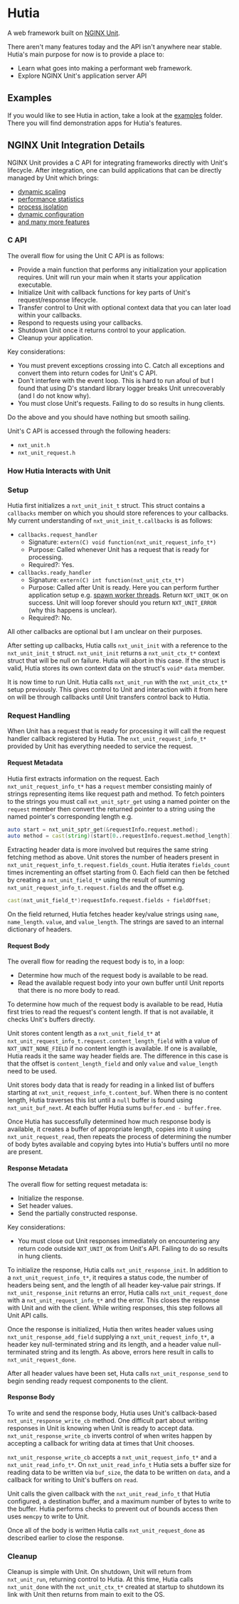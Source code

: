 # Hutia  
A web framework built on [NGINX Unit](https://unit.nginx.org).

There aren't many features today and the API isn't anywhere near stable. Hutia's main purpose for now is to provide a place to:  
- Learn what goes into making a performant web framework.
- Explore NGINX Unit's application server API

## Examples
If you would like to see Hutia in action, take a look at the [examples](examples) folder. There you will find demonstration apps for Hutia's features.

## NGINX Unit Integration Details  
NGINX Unit provides a C API for integrating frameworks directly with Unit's lifecycle. After integration, one can build applications that can be directly managed by Unit which brings:
- [dynamic scaling](https://unit.nginx.org/configuration/#application-processes)
- [performance statistics](https://unit.nginx.org/statusapi/#configuration-stats)
- [process isolation](https://unit.nginx.org/configuration/#configuration-proc-mgmt-isolation)
- [dynamic configuration](https://unit.nginx.org/controlapi/#configuration-api)
- [and many more features](https://unit.nginx.org/keyfeatures/#)

### C API
The overall flow for using the Unit C API is as follows:
- Provide a main function that performs any initialization your application requires. Unit will run your main when it starts your application executable.
- Initialize Unit with callback functions for key parts of Unit's request/response lifecycle.
- Transfer control to Unit with optional context data that you can later load within your callbacks.
- Respond to requests using your callbacks.
- Shutdown Unit once it returns control to your application.
- Cleanup your application.

Key considerations:
- You must prevent exceptions crossing into C. Catch all exceptions and convert them into return codes for Unit's C API.
- Don't interfere with the event loop. This is hard to run afoul of but I found that using D's standard library logger breaks Unit unrecoverably (and I do not know why).
- You must close Unit's requests. Failing to do so results in hung clients.

Do the above and you should have nothing but smooth sailing.

Unit's C API is accessed through the following headers:
- `nxt_unit.h`
- `nxt_unit_request.h`

### How Hutia Interacts with Unit
### Setup
Hutia first initializes a `nxt_unit_init_t` struct. This struct contains a `callbacks` member on which you should store references to your callbacks. My current understanding of `nxt_unit_init_t.callbacks` is as follows:
- `callbacks.request_handler`
    - Signature: `extern(C) void function(nxt_unit_request_info_t*)` 
    - Purpose: Called whenever Unit has a request that is ready for processing.
    - Required?: Yes.
- `callbacks.ready_handler`
    - Signature: `extern(C) int function(nxt_unit_ctx_t*)`
    - Purpose: Called after Unit is ready. Here you can perform further application setup e.g. [spawn worker threads](https://github.com/nginx/unit/blob/cc2a1cc3651593fbc5ede99ceab8161c364998f3/src/test/nxt_unit_app_test.c#L110). Return `NXT_UNIT_OK` on success. Unit will loop forever should you return `NXT_UNIT_ERROR` (why this happens is unclear).
    - Required?: No.

All other callbacks are optional but I am unclear on their purposes.

After setting up callbacks, Hutia calls `nxt_unit_init` with a reference to the `nxt_unit_init_t` struct. `nxt_unit_init` returns a `nxt_unit_ctx_t*` context struct that will be null on failure. Hutia will abort in this case. If the struct is valid, Hutia stores its own context data on the struct's `void*` `data` member.

It is now time to run Unit. Hutia calls `nxt_unit_run` with the `nxt_unit_ctx_t*` setup previously. This gives control to Unit and interaction with it from here on will be through callbacks until Unit transfers control back to Hutia.

### Request Handling
When Unit has a request that is ready for processing it will call the request handler callback registered by Hutia. The `nxt_unit_request_info_t*` provided by Unit has everything needed to service the request.

#### Request Metadata  
Hutia first extracts information on the request. Each `nxt_unit_request_info_t*` has a `request` member consisting mainly of strings representing items like request path and method. To fetch pointers to the strings you must call `nxt_unit_sptr_get` using a named pointer on the `request` member then convert the returned pointer to a string using the named pointer's corresponding length e.g. 
```D
auto start = nxt_unit_sptr_get(&requestInfo.request.method); 
auto method = cast(string)(start[0..requestInfo.request.method_length]);
```

Extracting header data is more involved but requires the same string fetching method as above. Unit stores the number of headers present in `nxt_unit_request_info_t.request.fields_count`. Hutia iterates `fields_count` times incrementing an offset starting from 0. Each field can then be fetched by creating a `nxt_unit_field_t*` using the result of summing `nxt_unit_request_info_t.request.fields` and the offset e.g.
```D
cast(nxt_unit_field_t*)requestInfo.request.fields + fieldOffset;
```

On the field returned, Hutia fetches header key/value strings using `name`, `name_length`. `value`, and `value_length`. The strings are saved to an internal dictionary of headers.

#### Request Body  
The overall flow for reading the request body is to, in a loop:
- Determine how much of the request body is available to be read.
- Read the available request body into your own buffer until Unit reports that there is no more body to read.

To determine how much of the request body is available to be read, Hutia first tries to read the request's content length. If that is not available, it checks Unit's buffers directly. 

Unit stores content length as a `nxt_unit_field_t*` at `nxt_unit_request_info_t.request.content_length_field` with a value of `NXT_UNIT_NONE_FIELD` if no content length is available. If one is available, Hutia reads it the same way header fields are. The difference in this case is that the offset is `content_length_field` and only `value` and `value_length` need to be used.

Unit stores body data that is ready for reading in a linked list of buffers starting at `nxt_unit_request_info_t.content_buf`. When there is no content length, Hutia traverses this list until a `null` buffer is found using `nxt_unit_buf_next`. At each buffer Hutia sums `buffer.end - buffer.free`. 

Once Hutia has successfully determined how much response body is available, it creates a buffer of appropriate length, copies into it using `nxt_unit_request_read`, then repeats the process of determining the number of body bytes available and copying bytes into Hutia's buffers until no more are present.

#### Response Metadata  
The overall flow for setting request metadata is:
- Initialize the response.
- Set header values.
- Send the partially constructed response.

Key considerations:
- You must close out Unit responses immediately on encountering any return code outside `NXT_UNIT_OK` from Unit's API. Failing to do so results in hung clients. 

To initialize the response, Hutia calls `nxt_unit_response_init`. In addition to a `nxt_unit_request_info_t*`, it requires a status code, the number of headers being sent, and the length of all header key-value pair strings. If `nxt_unit_response_init` returns an error, Hutia calls `nxt_unit_request_done` with a `nxt_unit_request_info_t*` and the error. This closes the response with Unit and with the client. While writing responses, this step follows all Unit API calls.

Once the response is initialized, Hutia then writes header values using `nxt_unit_response_add_field` supplying a `nxt_unit_request_info_t*`, a header key null-terminated string and its length, and a header value null-terminated string and its length. As above, errors here result in calls to `nxt_unit_request_done`.

After all header values have been set, Huta calls `nxt_unit_response_send` to begin sending ready request components to the client.

#### Response Body  
To write and send the response body, Hutia uses Unit's callback-based `nxt_unit_response_write_cb` method. One difficult part about writing responses in Unit is knowing when Unit is ready to accept data. `nxt_unit_response_write_cb` inverts control of when writes happen by accepting a callback for writing data at times that Unit chooses.  

`nxt_unit_response_write_cb` accepts a `nxt_unit_request_info_t*` and a `nxt_unit_read_info_t*`. On `nxt_unit_read_info_t` Hutia sets a buffer size for reading data to be written via `buf_size`, the data to be written on `data`, and a callback for writing to Unit's buffers on `read`. 

Unit calls the given callback with the `nxt_unit_read_info_t` that Hutia configured, a destination buffer, and a maximum number of bytes to write to the buffer. Hutia performs checks to prevent out of bounds access then uses `memcpy` to write to Unit.

Once all of the body is written Hutia calls `nxt_unit_request_done` as described earlier to close the response.

### Cleanup
Cleanup is simple with Unit. On shutdown, Unit will return from `nxt_unit_run`, returning control to Hutia. At this time, Hutia calls `nxt_unit_done` with the `nxt_unit_ctx_t*` created at startup to shutdown its link with Unit then returns from main to exit to the OS.